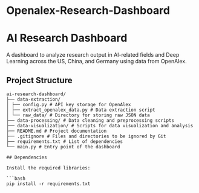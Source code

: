 # Openalex-Research-Dashboard

# AI Research Dashboard

A dashboard to analyze research output in AI-related fields and Deep Learning across the US, China, and Germany using data from OpenAlex.

## Project Structure

```
ai-research-dashboard/
├── data-extraction/
│ ├── config.py # API key storage for OpenAlex
│ ├── extract_openalex_data.py # Data extraction script
│ └── raw_data/ # Directory for storing raw JSON data
├── data-processing/ # Data cleaning and preprocessing scripts
├── data-visualization/ # Scripts for data visualization and analysis
├── README.md # Project documentation
├── .gitignore # Files and directories to be ignored by Git
├── requirements.txt # List of dependencies
└── main.py # Entry point of the dashboard

## Dependencies

Install the required libraries:

```bash
pip install -r requirements.txt
```
